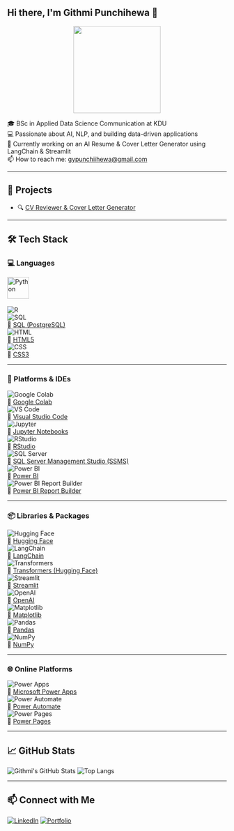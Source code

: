 ## Hi there, I'm Githmi Punchihewa 👋

<div align="center">
  <img height="200" src="https://media2.giphy.com/media/v1.Y2lkPTc5MGI3NjExbzloMDFmMGtyeTRsNjUxOHU2ZjNsMWd2M2V0c2N2eWllZTc5Nnk2MyZlcD12MV9pbnRlcm5hbF9naWZfYnlfaWQmY3Q9Zw/8PyTvI5EOu9LbAm8uS/giphy.gif"  />
</div>

🎓 BSc in Applied Data Science Communication at KDU  
💻 Passionate about AI, NLP, and building data-driven applications  
🌱 Currently working on an AI Resume & Cover Letter Generator using LangChain & Streamlit  
📫 How to reach me: gypunchiihewa@gmail.com

---

## 🚀 Projects
- 🔍 [CV Reviewer & Cover Letter Generator](https://github.com/Githmi22/CV_MATE.git)

---

## 🛠️ Tech Stack

### 💻 Languages  
<div align="left">
  <img src="[http://www.w3.org/2000/svg" height="50" alt="Python" />
  <img width="12" />
</div>

![R](https://img.shields.io/badge/R-276DC3?style=for-the-badge&logo=r&logoWidth=30)  
![SQL](https://img.shields.io/badge/SQL-4479A1?style=for-the-badge&logo=postgresql&logoWidth=30)  
  🔗 [SQL (PostgreSQL)](https://www.postgresql.org/)  
![HTML](https://img.shields.io/badge/HTML5-E34F26?style=for-the-badge&logo=html5&logoWidth=30)  
  🔗 [HTML5](https://developer.mozilla.org/en-US/docs/Web/HTML)  
![CSS](https://img.shields.io/badge/CSS3-1572B6?style=for-the-badge&logo=css3&logoWidth=30)  
  🔗 [CSS3](https://developer.mozilla.org/en-US/docs/Web/CSS)

---

### 🧰 Platforms & IDEs  
![Google Colab](https://img.shields.io/badge/Google_Colab-F9AB00?style=for-the-badge&logo=googlecolab&logoWidth=30)  
  🔗 [Google Colab](https://colab.research.google.com/)  
![VS Code](https://img.shields.io/badge/VS_Code-007ACC?style=for-the-badge&logo=visualstudiocode&logoWidth=30)  
  🔗 [Visual Studio Code](https://code.visualstudio.com/)  
![Jupyter](https://img.shields.io/badge/Jupyter-F37626?style=for-the-badge&logo=jupyter&logoWidth=30)  
  🔗 [Jupyter Notebooks](https://jupyter.org/)  
![RStudio](https://img.shields.io/badge/RStudio-75AADB?style=for-the-badge&logo=rstudio&logoWidth=30)  
  🔗 [RStudio](https://posit.co/download/rstudio-desktop/)  
![SQL Server](https://img.shields.io/badge/SQL_Server-CC2927?style=for-the-badge&logo=microsoftsqlserver&logoWidth=30)  
  🔗 [SQL Server Management Studio (SSMS)](https://learn.microsoft.com/en-us/sql/ssms/download-sql-server-management-studio-ssms)  
![Power BI](https://img.shields.io/badge/Power_BI-F2C811?style=for-the-badge&logo=powerbi&logoWidth=30)  
  🔗 [Power BI](https://powerbi.microsoft.com/)  
![Power BI Report Builder](https://img.shields.io/badge/Report_Builder-000000?style=for-the-badge&logo=powerbi&logoWidth=30)  
  🔗 [Power BI Report Builder](https://learn.microsoft.com/en-us/power-bi/paginated-reports/report-builder-power-bi)

---

### 📦 Libraries & Packages  
![Hugging Face](https://img.shields.io/badge/HuggingFace-FCC624?style=for-the-badge&logo=huggingface&logoWidth=30)  
  🔗 [Hugging Face](https://huggingface.co/)  
![LangChain](https://img.shields.io/badge/LangChain-3D3D3D?style=for-the-badge&logo=python&logoColor=white&logoWidth=30)  
  🔗 [LangChain](https://www.langchain.com/)  
![Transformers](https://img.shields.io/badge/Transformers-FF6F61?style=for-the-badge&logo=python&logoWidth=30)  
  🔗 [Transformers (Hugging Face)](https://huggingface.co/docs/transformers/index)  
![Streamlit](https://img.shields.io/badge/Streamlit-FF4B4B?style=for-the-badge&logo=streamlit&logoWidth=30)  
  🔗 [Streamlit](https://streamlit.io/)  
![OpenAI](https://img.shields.io/badge/OpenAI-412991?style=for-the-badge&logo=openai&logoWidth=30)  
  🔗 [OpenAI](https://platform.openai.com/)  
![Matplotlib](https://img.shields.io/badge/Matplotlib-11557C?style=for-the-badge&logo=python&logoWidth=30)  
  🔗 [Matplotlib](https://matplotlib.org/)  
![Pandas](https://img.shields.io/badge/Pandas-150458?style=for-the-badge&logo=pandas&logoWidth=30)  
  🔗 [Pandas](https://pandas.pydata.org/)  
![NumPy](https://img.shields.io/badge/NumPy-013243?style=for-the-badge&logo=numpy&logoWidth=30)  
  🔗 [NumPy](https://numpy.org/)

---

### 🌐 Online Platforms  
![Power Apps](https://img.shields.io/badge/Power_Apps-742774?style=for-the-badge&logo=powerapps&logoWidth=30)  
  🔗 [Microsoft Power Apps](https://powerapps.microsoft.com/)  
![Power Automate](https://img.shields.io/badge/Power_Automate-0066FF?style=for-the-badge&logo=microsoftpowerautomate&logoWidth=30)  
  🔗 [Power Automate](https://powerautomate.microsoft.com/)  
![Power Pages](https://img.shields.io/badge/Power_Pages-5A4FCF?style=for-the-badge&logo=microsoft&logoWidth=30)  
  🔗 [Power Pages](https://powerpages.microsoft.com/)

---

## 📈 GitHub Stats
![Githmi's GitHub Stats](https://github-readme-stats.vercel.app/api?username=Githmi22&show_icons=true&theme=radical)
![Top Langs](https://github-readme-stats.vercel.app/api/top-langs/?username=Githmi22&layout=compact&theme=radical)

---

## 📫 Connect with Me
[![LinkedIn](https://img.shields.io/badge/LinkedIn-blue?logo=linkedin&style=for-the-badge)](https://linkedin.com/in/githmi-punchihewa-36a4b8283/)
[![Portfolio](https://img.shields.io/badge/Portfolio-000?style=for-the-badge&logo=github)](https://github.com/Githmi22/portfolio.git)

<!--
**Githmi22/Githmi22** is a ✨ _special_ ✨ repository because its `README.md` (this file) appears on your GitHub profile.

Here are some ideas to get you started:

- 🔭 I’m currently working on ...
- 🌱 I’m currently learning ...
- 👯 I’m looking to collaborate on ...
- 🤔 I’m looking for help with ...
- 💬 Ask me about ...
- 📫 How to reach me: ...
- 😄 Pronouns: ...
- ⚡ Fun fact: ...
-->
